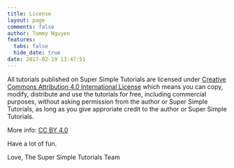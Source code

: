 ```yaml
---
title: License
layout: page
comments: false
author: Tommy Nguyen
features:
  tabs: false
  hide_date: true
date: 2017-02-19 13:47:51
---
```


All tutorials published on Super Simple Tutorials are licensed under [Creative Commons Attribution 4.0 International License](https://creativecommons.org/licenses/by/4.0/) which means you can copy, modify, distribute and use the tutorials for free, including commercial purposes, without asking permission from the author or Super Simple Tutorials, as long as you give approriate credit to the author or Super Simple Tutorials.

More info: [CC BY 4.0](https://creativecommons.org/licenses/by/4.0/)

Have a lot of fun.

Love,
The Super Simple Tutorials Team <i id="footer-heart" class="fa fa-heart" aria-hidden="true"></i>